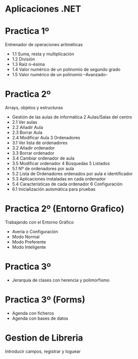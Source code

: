 # Aplicaciones .NET
# Practica 1º
Entrenador de operaciones aritméticas
- 1.1 Suma, resta y multiplicación
- 1.2 División
- 1.3 Raíz n-ésima
- 1.4 Valor numérico de un polinomio de segundo grado
- 1.5 Valor numérico de un polinomio –Avanzado–

# Practica 2º
Arrays, objetos y estructuras
- Gestión de las aulas de informática
2 Aulas/Salas del centro
- 2.1 Ver aulas
- 2.2 Añadir Aula
- 2.3 Borrar Aula
- 2.4 Modificar Aula
3 Ordenadores
- 3.1 Ver lista de ordenadores
- 3.2 Añadir ordenador
- 3.3 Borrar ordenador
- 3.4 Cambiar ordenador de aula
- 3.5 Modificar ordenador
4 Búsquedas
5 Listados
- 5.1 Nº de ordenadores por aula
- 5.2 Lista de Ordenadores ordenados por aula e identificador
- 5.3 Aplicaciones instaladas en cada ordenador
- 5.4 Características de cada ordenador
6 Configuración
- 6.1 Inicialización automática para pruebas

# Practica 2º (Entorno Grafico)
Trabajando con el Entorno Gráfico
- Avería o Configuración
- Modo Normal
- Modo Preferente
- Modo Inteligente

# Practica 3º
- Jerarquía de clases con herencia y polimorfismo

# Practica 3º (Forms)
- Agenda con ficheros
- Agenda con bases de datos

# Gestion de Libreria
Introducir campos, registrar y loguear

